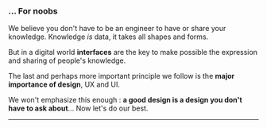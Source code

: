 
### ... For noobs

We believe you don't have to be an engineer to have or share your knowledge. Knowledge _is_ data, it takes all shapes and forms.

But in a digital world **interfaces** are the key to make possible the expression and sharing of people's knowledge.

The last and perhaps more important principle we follow is the **major importance of design**, UX and UI.

We won't emphasize this enough : **a good design is a design you don't have to ask about**... Now let's do our best.

---
